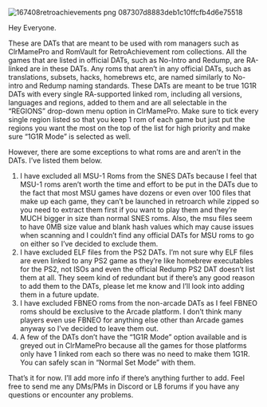 ![167408retroachievements png 087307d8883deb1c10ffcfb4d6e75518](https://github.com/user-attachments/assets/e986b177-16b0-49ca-b631-14d2a9e16d31)

Hey Everyone.

These are DATs that are meant to be used with rom managers such as ClrMamePro and RomVault for RetroAchievement rom collections. All the games that are listed in official DATs, such as No-Intro and Redump, are RA-linked are in these DATs. 
Any roms that aren’t in any official DATs, such as translations, subsets, hacks, homebrews etc, are named similarly to No-intro and Redump naming standards. 
These DATs are meant to be true 1G1R DATs with every single RA-supported linked rom, including all versions, languages and regions, added to them and are all selectable in the “REGIONS” drop-down menu option in ClrMamePro. 
Make sure to tick every single region listed so that you keep 1 rom of each game but just put the regions you want the most on the top of the list for high priority and make sure “1G1R Mode” is selected as well.
 
However, there are some exceptions to what roms are and aren’t in the DATs. I’ve listed them below.

1.	I have excluded all MSU-1 Roms from the SNES DATs because I feel that MSU-1 roms aren’t worth the time and effort to be put in the DATs due to the fact that most MSU games have dozens or even over 100 files that make up each game,
    they can’t be launched in retroarch while zipped so you need to extract them first if you want to play them and they’re MUCH bigger in size than normal SNES roms.
  	Also, the msu files seem to have 0MB size value and blank hash values which may cause issues when scanning and I couldn’t find any official DATs for MSU roms to go on either so I’ve decided to exclude them.
3.	I have excluded ELF files from the PS2 DATs. I’m not sure why ELF files are even linked to any PS2 game as they’re like homebrew executables for the PS2, not ISOs and even the official Redump PS2 DAT doesn’t list them at all.
    They seem kind of redundant but if there’s any good reason to add them to the DATs, please let me know and I’ll look into adding them in a future update.
5.	I have excluded FBNEO roms from the non-arcade DATs as I feel FBNEO roms should be exclusive to the Arcade platform. I don’t think many players even use FBNEO for anything else other than Arcade games anyway so I’ve decided to leave them out.
6.	A few of the DATs don’t have the “1G1R Mode” option available and is greyed out in ClrMamePro because all the games for those platforms only have 1 linked rom each so there was no need to make them 1G1R. You can safely scan in “Normal Set Mode” with them. 

That’s it for now. I’ll add more info if there’s anything further to add. Feel free to send me any DMs/PMs in Discord or LB forums if you have any questions or encounter any problems. 
